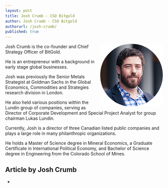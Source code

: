 ```yaml
---
layout: post
title: Josh Crumb - CSO Bitgold
author: Josh Crumb - CSO Bitgold
authorurl: /josh-crumb/
published: true
---
```


<img src="/images/josh-crumb.png" alt="Josh Crumb" align="right">
<p>Josh Crumb is the co-founder and Chief Strategy Officer of BitGold.
<p>He is an entrepreneur with a background in early stage global businesses.
<p>Josh was previously the Senior Metals Strategist at Goldman Sachs in the Global Economics, Commodities and Strategies research division in London.
<p>He also held various positions within the Lundin group of companies, serving as Director of Corporate Development and Special Project Analyst for group chairman Lukas Lundin.
<p>Currently, Josh is a director of three Canadian listed public companies and plays a large role in many philanthropic organizations.
<p>He holds a Master of Science degree in Mineral Economics, a Graduate Certificate in International Political Economy, and Bachelor of Science degree in Engineering from the Colorado School of Mines.


## Article by Josh Crumb
<ul>
<li><a href="https://www.youtube.com/watch?v=onVExQEmVMU"></a></li>
</ul>